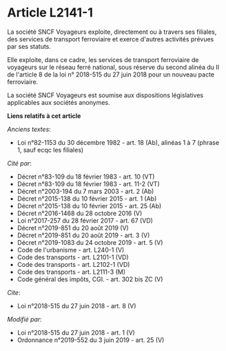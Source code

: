 # Article L2141-1

La société SNCF Voyageurs exploite, directement ou à travers ses filiales, des services de transport ferroviaire et exerce
d'autres activités prévues par ses statuts.

Elle exploite, dans ce cadre, les services de transport ferroviaire de voyageurs sur le réseau ferré national, sous réserve
du second alinéa du II de l'article 8 de la loi n° 2018-515 du 27 juin 2018 pour un nouveau pacte ferroviaire.

La société SNCF Voyageurs est soumise aux dispositions législatives applicables aux sociétés anonymes.

**Liens relatifs à cet article**

_Anciens textes_:

  - Loi n°82-1153 du 30 décembre 1982 - art. 18 (Ab), alinéas 1 à 7 (phrase 1, sauf ecqc les filiales)

_Cité par_:

  - Décret n°83-109 du 18 février 1983 - art. 10 (VT)
  - Décret n°83-109 du 18 février 1983 - art. 11-2 (VT)
  - Décret n°2003-194 du 7 mars 2003 - art. 2 (Ab)
  - Décret n°2015-138 du 10 février 2015 - art. 1 (Ab)
  - Décret n°2015-138 du 10 février 2015 - art. 25 (Ab)
  - Décret n°2016-1468 du 28 octobre 2016 (V)
  - Loi n°2017-257 du 28 février 2017 - art. 67 (VD)
  - Décret n°2019-851 du 20 août 2019 (V)
  - Décret n°2019-851 du 20 août 2019 - art. 3 (V)
  - Décret n°2019-1083 du 24 octobre 2019 - art. 5 (V)
  - Code de l'urbanisme - art. L240-1 (V)
  - Code des transports - art. L2101-1 (VD)
  - Code des transports - art. L2102-1 (VD)
  - Code des transports - art. L2111-3 (M)
  - Code général des impôts, CGI. - art. 302 bis ZC (V)

_Cite_:

  - Loi n°2018-515 du 27 juin 2018 - art. 8 (V)

_Modifié par_:

  - Loi n°2018-515 du 27 juin 2018 - art. 1 (V)
  - Ordonnance n°2019-552 du 3 juin 2019 - art. 25 (V)
